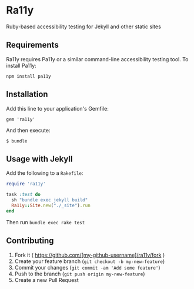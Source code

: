 # Ra11y

Ruby-based accessibility testing for Jekyll and other static sites

## Requirements

Ra11y requires Pa11y or a similar command-line accessibility testing tool. To install Pa11y:

`npm install pa11y`

## Installation

Add this line to your application's Gemfile:

    gem 'ra11y'

And then execute:

    $ bundle

## Usage with Jekyll

Add the following to a `Rakefile`:

```ruby
require 'ra11y'

task :test do
  sh "bundle exec jekyll build"
  Ra11y::Site.new("./_site").run
end
```

Then run `bundle exec rake test`

## Contributing

1. Fork it ( https://github.com/[my-github-username]/ra11y/fork )
2. Create your feature branch (`git checkout -b my-new-feature`)
3. Commit your changes (`git commit -am 'Add some feature'`)
4. Push to the branch (`git push origin my-new-feature`)
5. Create a new Pull Request
